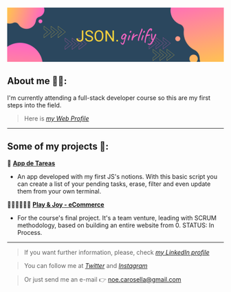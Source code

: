 ![JSON.girlify](./bannerGithub.png)

## About me 👩‍💻: 

I'm currently attending a full-stack developer course so this are my first steps into the field.

> Here is *[my Web Profile](https://honeybadger2788.github.io/CV/)*

___________________________________________________________________________________________________________________

## Some of my projects 🚀:

📝 **[App de Tareas](https://github.com/honeybadger2788/tareas_app)**

- An app developed with my first JS's notions. With this basic script you can create a list of your pending tasks, erase, filter and even update them from your own terminal.

👩‍💻👨‍💻👩‍💻 **[Play & Joy - eCommerce](https://playandjoy.herokuapp.com/)**

- For the course's final project. It's a team venture, leading with SCRUM methodology, based on building an entire website from 0. STATUS: In Process.

___________________________________________________________________________________________________________________

> If you want further information, please, check *[my LinkedIn profile](https://www.linkedin.com/in/noeliabcarosella/)*

> You can follow me at *[Twitter](https://twitter.com/JGirlify?s=08)* and *[Instagram](https://www.instagram.com/jgirlify/)*

> Or just send me an e-mail 👉 <noe.carosella@gmail.com> 

